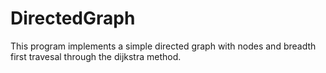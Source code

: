 # DirectedGraph
 This program implements a simple directed graph with nodes and breadth first travesal through the dijkstra method.
